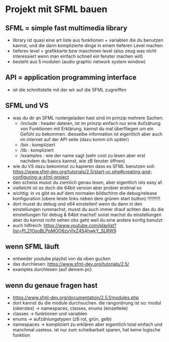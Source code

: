 # Projekt mit SFML bauen

## SFML = simple fast multimedia library
- library ist quasi eine art liste aus funktionen + variablen die du benutzen kannst, und die dann komplizierte dinge in einem tieferen Level machen
- tieferes level = grafikkarte bzw maschinen level (also zeug was nicht interessiert wenn man einfach schnell ein fenster machen will)
- besteht aus 5 modulen (audio graphic network system window)

## API = application programming interface
- ist die schnittstelle mit der wir auf die SFML zugreiffen

## SFML und VS
- was du dir an SFML runtergeladen hast sind im prinzip mehrere Sachen:
    - /include : header dateien, ist im prinzip einfach nur eine Aufzähung von Funktionen mit Erklärung. kannst du mal überfliegen um ein Gefühl zu bekommen. diesselbe information ist eigentlich aber auch im internet auf der API seite (dazu komm ich später)
    - /bin : kompliziert
    - /lib : kompliziert
    - /examples : wie der name sagt (sehr cool zu lesen aber erst nachdem du basics kannst, wie zB fenster öffnen)
- wie du VS dazu bekommst zu kapieren dass es SFML benutzen soll: https://www.sfml-dev.org/tutorials/2.5/start-vc.php#creating-and-configuring-a-sfml-project
- den scheiss musst du ziemlich genau lesen, aber eigentlich ists easy af.
- vielleicht ist es doch die 64bit version aber probier erstmal so
- wichtig: in vs gibt es auf dem normalen bildschirm die debug/release konfiguration (obere leiste links neben dem grünen start button) !!!!!!!!!!
- dort musst du debug und x64 einstellen! wenn du dann in den einstellungen rummachst, musst du auch immer drauf achten das du die einstellungen für debug & 64bit machst! sonst machst du einstellungen aber du kannst nciht sehen obs geht weil du eine andere konfig benutzt
- auch hilfreich: https://www.youtube.com/playlist?list=PL21OsoBLPpMOO6zyVlxZ4S4hwkY_SLRW9

## wenn SFML läuft
- entweder youtube playlist von da oben gucken
- das durchlesen: https://www.sfml-dev.org/tutorials/2.5/
- examples durchlesen (auf deinem pc)

## wenn du genaue fragen hast
- https://www.sfml-dev.org/documentation/2.5.1/modules.php
- dort kannst du die module durchsuchen. die rangordnung ist so: modul (oberstes) -> namespaces, classes, enums (einzelteile)
- classes -> funktionen und variablen
- enums -> aufzählungstypen (zB rot, grün, gelb)
- namespaces -> kompliziert zu erklären aber eigentlich total einfach und manchmal useless. ist nur zum scheibarbeit sparen, hat keine logische funktion

